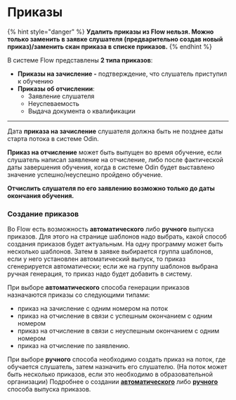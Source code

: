 # Приказы

{% hint style="danger" %}
**Удалить приказы из Flow нельзя. Можно только заменить в заявке слушателя (предварительно создав новый приказ)/заменить скан приказа в списке приказов.**
{% endhint %}

В системе Flow представлены **2 типа приказов**:

* **Приказы на зачисление -** подтверждение, что слушатель приступил к обучению
* **Приказы об отчислении**:
  * Заявление слушателя
  * Неуспеваемость
  * Выдача документа о квалификации

***

Дата **приказа на зачисление** слушателя должна быть не позднее даты старта потока в системе Odin.

**Приказ на отчисление** может быть выпущен во время обучение, если слушатель написал заявление на отчисление, либо после фактической даты завершения обучения, когда в системе Odin будет выставлено значение успешно/неуспешно пройдено обучение.

**Отчислить слушателя по его заявлению возможно только до даты окончания обучения.**

### Создание приказов <a href="#sozdanie-prikazov" id="sozdanie-prikazov"></a>

Во  Flow есть возможность **автоматического** либо **ручного** выпуска приказов. Для этого на странице шаблонов надо выбрать, какой способ создания приказов будет актуальным. На одну программу может быть несколько шаблонов. Затем в заявке выбирается группа шаблонов, если у него установлен автоматический выпуск, то приказ сгенерируется автоматически; если же на группу шаблонов выбрана ручная генерация, то приказ надо будет добавить в систему.

При выборе **автоматического** способа генерации приказов назначаются приказы со следующими типами:&#x20;

* приказ на зачисление с одним номером на поток
* приказ на отчисление в связи с успешным окончанием с одним номером
* приказ на отчисление в связи с неуспешным окончанием с одним номером
* приказ на отчисление по заявлению.&#x20;

При выборе **ручного** способа необходимо создать приказ на поток, где обучается слушатель, затем назначить его слушателю. (На поток может быть несколько приказов, если это необходимо в образовательной организации) Подробнее о создании [**автоматического**](avtomaticheskii-vypusk.md) либо [**ручного**](dobavlenie-prikazov-vruchnuyu.md) способа выпуска приказов.
